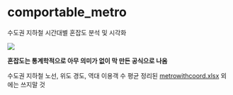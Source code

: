 # comportable_metro
수도권 지하철 시간대별 혼잡도 분석 및 시각화

<img src="https://raw.githubusercontent.com/kitsune03k/comportable_metro/main/comportable_metro_folium.png">

**혼잡도는 통계학적으로 아무 의미가 없이 막 만든 공식으로 나옴** 

수도권 지하철 노선, 위도 경도, 역대 이용객 수 평균 정리된 [metrowithcoord.xlsx](https://raw.githubusercontent.com/kitsune03k/comportable_metro/main/4_filefullfilled/metrowithcoord.xlsx) 외에는 쓰지말 것
